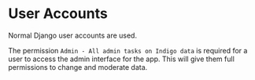 # User Accounts

Normal Django user accounts are used.

The permission `Admin - All admin tasks on Indigo data` is required for a user to access the admin interface for the app.
This will give them full permissions to change and moderate data.

